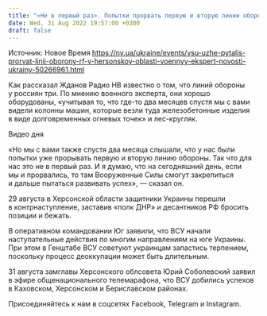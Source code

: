 ```yaml
---
title: "«Не в первый раз». Попытки прорвать первую и вторую линии обороны оккупантов в Херсонской области уже были — Жданов"
date: Wed, 31 Aug 2022 19:57:00 +0300
draft: false
---
```

Источник: Новое Время https://nv.ua/ukraine/events/vsu-uzhe-pytalis-prorvat-linii-oborony-rf-v-hersonskoy-oblasti-voennyy-ekspert-novosti-ukrainy-50266961.html


 Как рассказал Жданов Радио НВ известно о том, что линий обороны у россиян три. По мнению военного эксперта, они хорошо оборудованы, «учитывая то, что где-то два месяцев спустя мы с вами видели колонны машин, которые везли туда железобетонные изделия в виде долговременных огневых точек» и лес-кругляк.

 Видео дня   

«Но мы с вами также спустя два месяца слышали, что у нас были попытки уже прорывать первую и вторую линию обороны. Так что для нас это не в первый раз. И я думаю, что на сегодняшний день, если мы и прорвались, то там Вооруженные Силы смогут закрепиться и дальше пытаться развивать успех», — сказал он.

29 августа в Херсонской области защитники Украины перешли в контрнаступление, заставив «полк ДНР» и десантников РФ бросить позиции и бежать.

В оперативном командовании Юг заявили, что ВСУ начали наступательные действия по многим направлениям на юге Украины. При этом в Генштабе ВСУ советуют украинцам запастись терпением, поскольку процесс деоккупации может быть длительным.

31 августа замглавы Херсонского облсовета Юрий Соболевский заявил в эфире общенационального телемарафона, что ВСУ добились успехов в Каховском, Херсонском и Бериславском районах.

Присоединяйтесь к нам в соцсетях Facebook, Telegram и Instagram.
